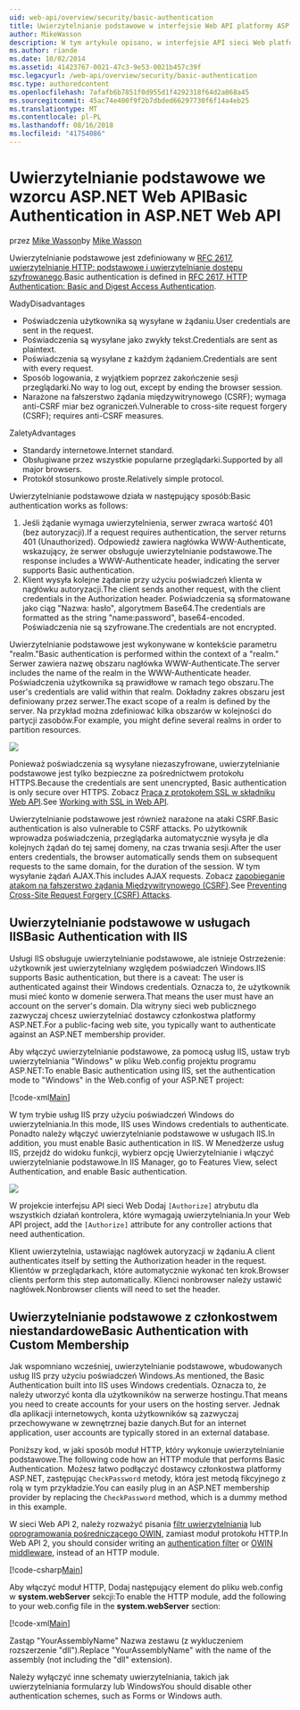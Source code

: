 ```yaml
---
uid: web-api/overview/security/basic-authentication
title: Uwierzytelnianie podstawowe w interfejsie Web API platformy ASP.NET | Dokumentacja firmy Microsoft
author: MikeWasson
description: W tym artykule opisano, w interfejsie API sieci Web platformy ASP.NET przy użyciu uwierzytelniania podstawowego.
ms.author: riande
ms.date: 10/02/2014
ms.assetid: 41423767-0021-47c3-9e53-0021b457c39f
msc.legacyurl: /web-api/overview/security/basic-authentication
msc.type: authoredcontent
ms.openlocfilehash: 7afafb6b7851f0d955d1f4292318f64d2a068a45
ms.sourcegitcommit: 45ac74e400f9f2b7dbded66297730f6f14a4eb25
ms.translationtype: MT
ms.contentlocale: pl-PL
ms.lasthandoff: 08/16/2018
ms.locfileid: "41754086"
---
```

<a name="basic-authentication-in-aspnet-web-api"></a><span data-ttu-id="4a55a-103">Uwierzytelnianie podstawowe we wzorcu ASP.NET Web API</span><span class="sxs-lookup"><span data-stu-id="4a55a-103">Basic Authentication in ASP.NET Web API</span></span>
====================
<span data-ttu-id="4a55a-104">przez [Mike Wasson](https://github.com/MikeWasson)</span><span class="sxs-lookup"><span data-stu-id="4a55a-104">by [Mike Wasson](https://github.com/MikeWasson)</span></span>

<span data-ttu-id="4a55a-105">Uwierzytelnianie podstawowe jest zdefiniowany w [RFC 2617, uwierzytelnianie HTTP: podstawowe i uwierzytelnianie dostępu szyfrowanego](http://www.ietf.org/rfc/rfc2617.txt).</span><span class="sxs-lookup"><span data-stu-id="4a55a-105">Basic authentication is defined in [RFC 2617, HTTP Authentication: Basic and Digest Access Authentication](http://www.ietf.org/rfc/rfc2617.txt).</span></span>

<span data-ttu-id="4a55a-106">Wady</span><span class="sxs-lookup"><span data-stu-id="4a55a-106">Disadvantages</span></span>

- <span data-ttu-id="4a55a-107">Poświadczenia użytkownika są wysyłane w żądaniu.</span><span class="sxs-lookup"><span data-stu-id="4a55a-107">User credentials are sent in the request.</span></span>
- <span data-ttu-id="4a55a-108">Poświadczenia są wysyłane jako zwykły tekst.</span><span class="sxs-lookup"><span data-stu-id="4a55a-108">Credentials are sent as plaintext.</span></span>
- <span data-ttu-id="4a55a-109">Poświadczenia są wysyłane z każdym żądaniem.</span><span class="sxs-lookup"><span data-stu-id="4a55a-109">Credentials are sent with every request.</span></span>
- <span data-ttu-id="4a55a-110">Sposób logowania, z wyjątkiem poprzez zakończenie sesji przeglądarki.</span><span class="sxs-lookup"><span data-stu-id="4a55a-110">No way to log out, except by ending the browser session.</span></span>
- <span data-ttu-id="4a55a-111">Narażone na fałszerstwo żądania międzywitrynowego (CSRF); wymaga anti-CSRF miar bez ograniczeń.</span><span class="sxs-lookup"><span data-stu-id="4a55a-111">Vulnerable to cross-site request forgery (CSRF); requires anti-CSRF measures.</span></span>

<span data-ttu-id="4a55a-112">Zalety</span><span class="sxs-lookup"><span data-stu-id="4a55a-112">Advantages</span></span>

- <span data-ttu-id="4a55a-113">Standardy internetowe.</span><span class="sxs-lookup"><span data-stu-id="4a55a-113">Internet standard.</span></span>
- <span data-ttu-id="4a55a-114">Obsługiwane przez wszystkie popularne przeglądarki.</span><span class="sxs-lookup"><span data-stu-id="4a55a-114">Supported by all major browsers.</span></span>
- <span data-ttu-id="4a55a-115">Protokół stosunkowo proste.</span><span class="sxs-lookup"><span data-stu-id="4a55a-115">Relatively simple protocol.</span></span>

<span data-ttu-id="4a55a-116">Uwierzytelnianie podstawowe działa w następujący sposób:</span><span class="sxs-lookup"><span data-stu-id="4a55a-116">Basic authentication works as follows:</span></span>

1. <span data-ttu-id="4a55a-117">Jeśli żądanie wymaga uwierzytelnienia, serwer zwraca wartość 401 (bez autoryzacji).</span><span class="sxs-lookup"><span data-stu-id="4a55a-117">If a request requires authentication, the server returns 401 (Unauthorized).</span></span> <span data-ttu-id="4a55a-118">Odpowiedź zawiera nagłówka WWW-Authenticate, wskazujący, że serwer obsługuje uwierzytelnianie podstawowe.</span><span class="sxs-lookup"><span data-stu-id="4a55a-118">The response includes a WWW-Authenticate header, indicating the server supports Basic authentication.</span></span>
2. <span data-ttu-id="4a55a-119">Klient wysyła kolejne żądanie przy użyciu poświadczeń klienta w nagłówku autoryzacji.</span><span class="sxs-lookup"><span data-stu-id="4a55a-119">The client sends another request, with the client credentials in the Authorization header.</span></span> <span data-ttu-id="4a55a-120">Poświadczenia są sformatowane jako ciąg "Nazwa: hasło", algorytmem Base64.</span><span class="sxs-lookup"><span data-stu-id="4a55a-120">The credentials are formatted as the string "name:password", base64-encoded.</span></span> <span data-ttu-id="4a55a-121">Poświadczenia nie są szyfrowane.</span><span class="sxs-lookup"><span data-stu-id="4a55a-121">The credentials are not encrypted.</span></span>

<span data-ttu-id="4a55a-122">Uwierzytelnianie podstawowe jest wykonywane w kontekście parametru "realm."</span><span class="sxs-lookup"><span data-stu-id="4a55a-122">Basic authentication is performed within the context of a "realm."</span></span> <span data-ttu-id="4a55a-123">Serwer zawiera nazwę obszaru nagłówka WWW-Authenticate.</span><span class="sxs-lookup"><span data-stu-id="4a55a-123">The server includes the name of the realm in the WWW-Authenticate header.</span></span> <span data-ttu-id="4a55a-124">Poświadczenia użytkownika są prawidłowe w ramach tego obszaru.</span><span class="sxs-lookup"><span data-stu-id="4a55a-124">The user's credentials are valid within that realm.</span></span> <span data-ttu-id="4a55a-125">Dokładny zakres obszaru jest definiowany przez serwer.</span><span class="sxs-lookup"><span data-stu-id="4a55a-125">The exact scope of a realm is defined by the server.</span></span> <span data-ttu-id="4a55a-126">Na przykład można zdefiniować kilka obszarów w kolejności do partycji zasobów.</span><span class="sxs-lookup"><span data-stu-id="4a55a-126">For example, you might define several realms in order to partition resources.</span></span>

![](basic-authentication/_static/image1.png)

<span data-ttu-id="4a55a-127">Ponieważ poświadczenia są wysyłane niezaszyfrowane, uwierzytelnianie podstawowe jest tylko bezpieczne za pośrednictwem protokołu HTTPS.</span><span class="sxs-lookup"><span data-stu-id="4a55a-127">Because the credentials are sent unencrypted, Basic authentication is only secure over HTTPS.</span></span> <span data-ttu-id="4a55a-128">Zobacz [Praca z protokołem SSL w składniku Web API](working-with-ssl-in-web-api.md).</span><span class="sxs-lookup"><span data-stu-id="4a55a-128">See [Working with SSL in Web API](working-with-ssl-in-web-api.md).</span></span>

<span data-ttu-id="4a55a-129">Uwierzytelnianie podstawowe jest również narażone na ataki CSRF.</span><span class="sxs-lookup"><span data-stu-id="4a55a-129">Basic authentication is also vulnerable to CSRF attacks.</span></span> <span data-ttu-id="4a55a-130">Po użytkownik wprowadza poświadczenia, przeglądarka automatycznie wysyła je dla kolejnych żądań do tej samej domeny, na czas trwania sesji.</span><span class="sxs-lookup"><span data-stu-id="4a55a-130">After the user enters credentials, the browser automatically sends them on subsequent requests to the same domain, for the duration of the session.</span></span> <span data-ttu-id="4a55a-131">W tym wysyłanie żądań AJAX.</span><span class="sxs-lookup"><span data-stu-id="4a55a-131">This includes AJAX requests.</span></span> <span data-ttu-id="4a55a-132">Zobacz [zapobieganie atakom na fałszerstwo żądania Międzywitrynowego (CSRF)](preventing-cross-site-request-forgery-csrf-attacks.md).</span><span class="sxs-lookup"><span data-stu-id="4a55a-132">See [Preventing Cross-Site Request Forgery (CSRF) Attacks](preventing-cross-site-request-forgery-csrf-attacks.md).</span></span>

## <a name="basic-authentication-with-iis"></a><span data-ttu-id="4a55a-133">Uwierzytelnianie podstawowe w usługach IIS</span><span class="sxs-lookup"><span data-stu-id="4a55a-133">Basic Authentication with IIS</span></span>

<span data-ttu-id="4a55a-134">Usługi IIS obsługuje uwierzytelnianie podstawowe, ale istnieje Ostrzeżenie: użytkownik jest uwierzytelniany względem poświadczeń Windows.</span><span class="sxs-lookup"><span data-stu-id="4a55a-134">IIS supports Basic authentication, but there is a caveat: The user is authenticated against their Windows credentials.</span></span> <span data-ttu-id="4a55a-135">Oznacza to, że użytkownik musi mieć konto w domenie serwera.</span><span class="sxs-lookup"><span data-stu-id="4a55a-135">That means the user must have an account on the server's domain.</span></span> <span data-ttu-id="4a55a-136">Dla witryny sieci web publicznego zazwyczaj chcesz uwierzytelniać dostawcy członkostwa platformy ASP.NET.</span><span class="sxs-lookup"><span data-stu-id="4a55a-136">For a public-facing web site, you typically want to authenticate against an ASP.NET membership provider.</span></span>

<span data-ttu-id="4a55a-137">Aby włączyć uwierzytelnianie podstawowe, za pomocą usług IIS, ustaw tryb uwierzytelniania "Windows" w pliku Web.config projektu programu ASP.NET:</span><span class="sxs-lookup"><span data-stu-id="4a55a-137">To enable Basic authentication using IIS, set the authentication mode to "Windows" in the Web.config of your ASP.NET project:</span></span>

[!code-xml[Main](basic-authentication/samples/sample1.xml)]

<span data-ttu-id="4a55a-138">W tym trybie usług IIS przy użyciu poświadczeń Windows do uwierzytelniania.</span><span class="sxs-lookup"><span data-stu-id="4a55a-138">In this mode, IIS uses Windows credentials to authenticate.</span></span> <span data-ttu-id="4a55a-139">Ponadto należy włączyć uwierzytelnianie podstawowe w usługach IIS.</span><span class="sxs-lookup"><span data-stu-id="4a55a-139">In addition, you must enable Basic authentication in IIS.</span></span> <span data-ttu-id="4a55a-140">W Menedżerze usług IIS, przejdź do widoku funkcji, wybierz opcję Uwierzytelnianie i włączyć uwierzytelnianie podstawowe.</span><span class="sxs-lookup"><span data-stu-id="4a55a-140">In IIS Manager, go to Features View, select Authentication, and enable Basic authentication.</span></span>

![](basic-authentication/_static/image2.png)

<span data-ttu-id="4a55a-141">W projekcie interfejsu API sieci Web Dodaj `[Authorize]` atrybutu dla wszystkich działań kontrolera, które wymagają uwierzytelniania.</span><span class="sxs-lookup"><span data-stu-id="4a55a-141">In your Web API project, add the `[Authorize]` attribute for any controller actions that need authentication.</span></span>

<span data-ttu-id="4a55a-142">Klient uwierzytelnia, ustawiając nagłówek autoryzacji w żądaniu.</span><span class="sxs-lookup"><span data-stu-id="4a55a-142">A client authenticates itself by setting the Authorization header in the request.</span></span> <span data-ttu-id="4a55a-143">Klientów w przeglądarkach, które automatycznie wykonać ten krok.</span><span class="sxs-lookup"><span data-stu-id="4a55a-143">Browser clients perform this step automatically.</span></span> <span data-ttu-id="4a55a-144">Klienci nonbrowser należy ustawić nagłówek.</span><span class="sxs-lookup"><span data-stu-id="4a55a-144">Nonbrowser clients will need to set the header.</span></span>

## <a name="basic-authentication-with-custom-membership"></a><span data-ttu-id="4a55a-145">Uwierzytelnianie podstawowe z członkostwem niestandardowe</span><span class="sxs-lookup"><span data-stu-id="4a55a-145">Basic Authentication with Custom Membership</span></span>

<span data-ttu-id="4a55a-146">Jak wspomniano wcześniej, uwierzytelnianie podstawowe, wbudowanych usług IIS przy użyciu poświadczeń Windows.</span><span class="sxs-lookup"><span data-stu-id="4a55a-146">As mentioned, the Basic Authentication built into IIS uses Windows credentials.</span></span> <span data-ttu-id="4a55a-147">Oznacza to, że należy utworzyć konta dla użytkowników na serwerze hostingu.</span><span class="sxs-lookup"><span data-stu-id="4a55a-147">That means you need to create accounts for your users on the hosting server.</span></span> <span data-ttu-id="4a55a-148">Jednak dla aplikacji internetowych, konta użytkowników są zazwyczaj przechowywane w zewnętrznej bazie danych.</span><span class="sxs-lookup"><span data-stu-id="4a55a-148">But for an internet application, user accounts are typically stored in an external database.</span></span>

<span data-ttu-id="4a55a-149">Poniższy kod, w jaki sposób moduł HTTP, który wykonuje uwierzytelnianie podstawowe.</span><span class="sxs-lookup"><span data-stu-id="4a55a-149">The following code how an HTTP module that performs Basic Authentication.</span></span> <span data-ttu-id="4a55a-150">Możesz łatwo podłączyć dostawcy członkostwa platformy ASP.NET, zastępując `CheckPassword` metody, która jest metodą fikcyjnego z rolą w tym przykładzie.</span><span class="sxs-lookup"><span data-stu-id="4a55a-150">You can easily plug in an ASP.NET membership provider by replacing the `CheckPassword` method, which is a dummy method in this example.</span></span>

<span data-ttu-id="4a55a-151">W sieci Web API 2, należy rozważyć pisania [filtr uwierzytelniania](authentication-filters.md) lub [oprogramowania pośredniczącego OWIN](../../../aspnet/overview/owin-and-katana/index.md), zamiast moduł protokołu HTTP.</span><span class="sxs-lookup"><span data-stu-id="4a55a-151">In Web API 2, you should consider writing an [authentication filter](authentication-filters.md) or [OWIN middleware](../../../aspnet/overview/owin-and-katana/index.md), instead of an HTTP module.</span></span>

[!code-csharp[Main](basic-authentication/samples/sample2.cs)]

<span data-ttu-id="4a55a-152">Aby włączyć moduł HTTP, Dodaj następujący element do pliku web.config w **system.webServer** sekcji:</span><span class="sxs-lookup"><span data-stu-id="4a55a-152">To enable the HTTP module, add the following to your web.config file in the **system.webServer** section:</span></span>

[!code-xml[Main](basic-authentication/samples/sample3.xml?highlight=4)]

<span data-ttu-id="4a55a-153">Zastąp "YourAssemblyName" Nazwa zestawu (z wykluczeniem rozszerzenie "dll").</span><span class="sxs-lookup"><span data-stu-id="4a55a-153">Replace "YourAssemblyName" with the name of the assembly (not including the "dll" extension).</span></span>

<span data-ttu-id="4a55a-154">Należy wyłączyć inne schematy uwierzytelniania, takich jak uwierzytelniania formularzy lub Windows</span><span class="sxs-lookup"><span data-stu-id="4a55a-154">You should disable other authentication schemes, such as Forms or Windows auth.</span></span>
